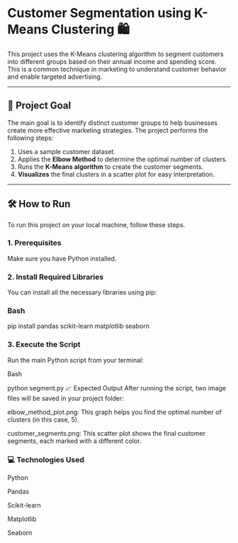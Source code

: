 # Customer Segmentation using K-Means Clustering 🛍️

This project uses the K-Means clustering algorithm to segment customers into different groups based on their annual income and spending score. This is a common technique in marketing to understand customer behavior and enable targeted advertising.

***

## 🎯 Project Goal

The main goal is to identify distinct customer groups to help businesses create more effective marketing strategies. The project performs the following steps:
1.  Uses a sample customer dataset.
2.  Applies the **Elbow Method** to determine the optimal number of clusters.
3.  Runs the **K-Means algorithm** to create the customer segments.
4.  **Visualizes** the final clusters in a scatter plot for easy interpretation.

***

## 🛠️ How to Run

To run this project on your local machine, follow these steps.

### 1. Prerequisites
Make sure you have Python installed.


### 2. Install Required Libraries
You can install all the necessary libraries using pip:

 ### Bash
pip install pandas scikit-learn matplotlib seaborn
### 3. Execute the Script
Run the main Python script from your terminal:

Bash

python segment.py
📈 Expected Output
After running the script, two image files will be saved in your project folder:

elbow_method_plot.png: This graph helps you find the optimal number of clusters (in this case, 5).

customer_segments.png: This scatter plot shows the final customer segments, each marked with a different color.
### 💻 Technologies Used
Python

Pandas

Scikit-learn

Matplotlib

Seaborn
